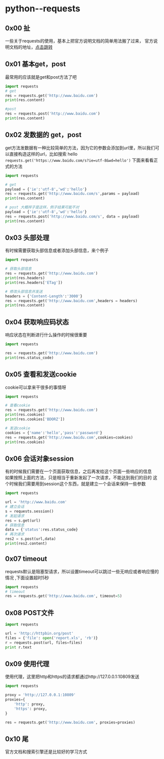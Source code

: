 # python--requests

## 0x00 扯
一些关于requests的使用，基本上把官方说明文档的简单用法搬了过来，
官方说明文档的地址，[点击跳转](http://docs.python-requests.org/zh_CN/latest/user/quickstart.html)

## 0x01 基本get，post
最常用的应该就是get和post方法了吧
```python
import requests
# get
res = requests.get('http://www.baidu.com')
print(res.content)

#post
res = requests.post('http://www.baidu.com')
print(res.content)
```

## 0x02 发数据的 get，post
get方法发数据有一种比较简单的方法，因为它的参数会添加到url里，所以我们可以直接构造这样的url，比如搜索 hello
`requests.get('https://www.baidu.com/s?ie=utf-8&wd=hello')`
下面来看看正式的方法
```python
import requests

# get
payload = {'ie':'utf-8','wd':'hello'}
res = requests.get('http://www.baidu.com/s',params = payload)
print(res.content)

# post 大概样子是这样，例子结果可能不对
payload = {'ie':'utf-8','wd':'hello'}
res = requests.post('http://www.baidu.com/s', data = payload)
print(res.content)
```

## 0x03 头部处理
有时候需要获取头部信息或者添加头部信息，来个例子
```python
import requests

# 获取头部信息
res = requests.get('http://www.baidu.com')
print(res.headers)
print(res.headers['ETag'])

# 修改头部信息并发送
headers = {'Content-Length':'3000'}
res = requests.get('http://www.baidu.com',headers = headers)
print(res.content)
```  

## 0x04 获取响应码状态
响应状态在判断进行什么操作的时候很重要
```python
import requests

res = requests.get('http://www.baidu.com')
print(res.status_code)
```  

## 0x05 查看和发送cookie
cookie可以拿来干很多的事情呀
```python
import requests

# 查看cookie
res = requests.get('http://www.baidu.com')
print(res.cookies)
print(res.cookies['BDORZ'])

# 发送cookie
cookies = {'name':'hello','pass':'password'}
res = requests.get('http://www.baidu.com',cookies=cookies)
print(res.cookies)
```
## 0x06 会话对象session
有的时候我们需要在一个页面获取信息，之后再发给这个页面一些响应的信息  
如果按照上面的方法，只是相当于重新发起了一次请求，不能达到我们的目的 
这个时候我们需要用到session这个东西，就是建立一个会话来保持一些参数
```python
import requests

url = 'http://www.baidu.com'
# 建立会话
s = requests.session()
# 发起请求
res = s.get(url)
# 获取信息
data = {'status':res.status_code}
# 再次请求
res2 = s.post(url,data)
print(res2.content)
```

## 0x07 timeout
requests默认是阻塞型请求，所以设置timeout可以跳过一些无响应或者响应慢的情况  ,下面设置超时5秒
```python
import requests
# timeout
res = requests.get('http://www.baidu.com', timeout=5)
```

## 0x08 POST文件
```python
import requests

url = 'http://httpbin.org/post'
files = {'file': open('report.xls', 'rb')}
r = requests.post(url, files=files)
print r.text
```

## 0x09 使用代理
使用代理，这里把http和https的请求都通过http://127.0.0.1:10809发送  
```python
import requests

proxy = 'http://127.0.0.1:10809'
proxies={
    'http': proxy,
    'https': proxy,
}

res = requests.get('http://www.baidu.com', proxies=proxies)
```


## 0x10 尾
官方文档和搜索引擎还是比较好的学习方式  
